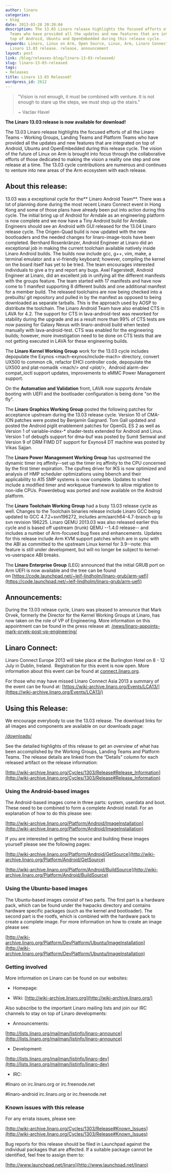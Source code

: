 ```yaml
---
author: linaro
categories:
- blog
date: 2013-03-28 20:20:04
description: The 13.03 Linaro release highlights the focused efforts of all the Linaro
  Teams who have provided all the updates and new features that are integrated on
  top of Android, Ubuntu and OpenEmbedded during this release cycle.
keywords: Linaro, Linux on Arm, Open Source, Linux, Arm, Linaro Connect, LCE-Dublin,
  Linaro 13.03 release. release, announcement
layout: post
link: /blog/releases-blog/linaro-13-03-released/
slug: linaro-13-03-released
tags:
- Releases
title: Linaro 13.03 Released!
wordpress_id: 2612
---
```


> "Vision is not enough, it must be combined with venture. It is not enough to stare up the steps, we must step up the stairs."
>
> ~ Vaclav Havel


**The Linaro 13.03 release is now available for download!**

The 13.03 Linaro release highlights the focused efforts of all the Linaro Teams – Working Groups, Landing Teams and Platform Teams who have provided all the updates and new features that are integrated on top of Android, Ubuntu and OpenEmbedded during this release cycle. The vision of the future of Linux on Arm is brought into focus through the collaborative efforts of those dedicated to making the vision a reality one step and one release at a time. The 13.03 cycle contributions are numerous and continues to venture into new areas of the Arm ecosystem with each release.


## **About this release:**


13.03 was a exceptional cycle for the** Linaro Android Team**. There was a lot of planning done during the most recent Linaro Connect event in Hong Kong and some of those plans have already been put into action during this cycle. The initial bring up of Android for Arndale as an engineering platform is now complete and we now have a Tiny Android build for Arndale. Engineers should see an Android with GUI released for the 13.04 Linaro release cycle. The Origen-Quad build is now updated with the new bootloaders and the needed changes for linaro-image-tools have been completed. Bernhard Rosenkränzer, Android Engineer at Linaro did an exceptional job in making the current toolchain available natively inside Linaro Android builds. The builds now include gcc, g++, vim, make, a terminal emulator and a vi-friendly keyboard; however, compiling the kernel on the board itself has yet to be tried. The team encourages interested individuals to give a try and report any bugs. Axel Fagerstedt, Android Engineer at Linaro, did an excellent job in unifying all the different manifests with the groups feature. The team started with 17 manifests and have now come to 1 manifest supporting 8 different builds and one additional manifest for a member build. The released toolchains are now being checked into a prebuilts/ git repository and pulled in by the manifest as opposed to being downloaded as separate tarballs. This is the approach used by AOSP to distribute the toolchain. The Linaro Android Team have also enabled CTS in LAVA for 4.2. The support for CTS in lava-android-test was reworked for stability during the upgrade and as a result more than 99% of CTS tests are now passing for Galaxy Nexus with linaro-android build when tested manually with lava-android-test. CTS was enabled for the engineering builds; however, more investigation need to be done on CTS tests that are not getting executed in LAVA for these engineering builds.


The **Linaro Kernel Working Group** work for the 13.03 cycle includes depopulate the Exynos <mach-exynos/include-mach> directory, convert UX500 to common clk, refactor EHCI controller code, depopulate the UX500 and plat-nomadik <mach/*> and <plat/*>,  Android alarm-dev compat_ioctl support updates, improvements to eMMC Power Management support.

On the **Automation and Validation** front, LAVA now supports Arndale booting with UEFI and the bootloader configuration is being done "on the fly".

The **Linaro Graphics Working Group** posted the following patches for acceptance upstream during the 13.03 release cycle. Version 10 of CMA-ION patches were posted by Benjamin Gaignard. Tom Gall updated and posted the Android piglit enablement patches for OpenGL ES 2 as well as Version 1 of variable-index-* shader-tests extended for Android and Linux. Version 1 of debugfs support for dma-buf was posted by Sumit Semwal and Version 9 of DRM FIMD DT support for Exynos4 DT machine was posted by Vikas Sajjan.

The **Linaro Power Management Working Group** has upstreamed the dynamic timer irq affinity--set up the timer irq affinity to the CPU concerned by the first timer expiration. The cpufreq driver for IKS is now optimized and analysis of HMP scheduler optimizations using bbench and their applicability to A15 SMP systems is now complete. Updates to sched include a modified timer and workqueue framework to allow migration to non-idle CPUs. Powerdebug was ported and now available on the Android platform.

The **Linaro Toolchain Working Group** had a busy 13.03 release cycle as well. Changes to the Toolchain binaries release include Linaro GCC being updated to GCC 4.7.2+svn196272, includes arm/aarch64-4.7-branch up to svn revision 196225. Linaro QEMU 2013.03 was also released earlier this cycle and is based off upstream (trunk) QEMU --1.4.0 release-- and includes a number of Arm-focused bug fixes and enhancements. Updates for this release include Arm KVM support patches which are in sync with the ABI as committed to the upstream Linux kernel for 3.9--note: this feature is still under development, but will no longer be subject to kernel-vs-userspace ABI breaks.

The **Linaro Enterprise Group** (LEG) announced that the initial GRUB port on Arm UEFI is now available and the tree can be found on [https://code.launchpad.net/~leif-lindholm/linaro-grub/arm-uefi](https://code.launchpad.net/~leif-lindholm/linaro-grub/arm-uefi)


## **Announcements:**

During the 13.03 release cycle, Linaro was pleased to announce that Mark Orvek, formerly the Director for the Kernel Working Groups at Linaro, has now taken on the role of VP of Engineering. More information on this appointment can be found in the press release at: [/news/linaro-appoints-mark-orvek-post-vp-engineering/](/news/linaro-appoints-mark-orvek-post-vp-engineering/)


## **Linaro Connect:**




Linaro Connect Europe 2013 will take place at the Burlington Hotel on 8 - 12 July in Dublin, Ireland.  Registration for this event is now open. More information about this event can be found at [connect.linaro.org](https://connect.linaro.org).


For those who may have missed Linaro Connect Asia 2013 a summary of the event can be found at: [https://wiki-archive.linaro.org/Events/LCA13/](https://wiki-archive.linaro.org/Events/LCA13/)


## **Using this Release:**




We encourage everybody to use the 13.03 release. The download links for all images and components are available on our downloads page:




[/downloads/](/downloads/)


See the detailed highlights of this release to get an overview of what has been accomplished by the Working Groups, Landing Teams and Platform Teams. The release details are linked from the “Details” column for each released artifact on the release information:

[http://wiki-archive.linaro.org/Cycles/1303/Release#Release_Information](http://wiki-archive.linaro.org/Cycles/1303/Release#Release_Information)


### **Using the Android-based images**




The Android-based images come in three parts: system, userdata and boot. These need to be combined to form a complete Android install. For an explanation of how to do this please see:


[http://wiki-archive.linaro.org/Platform/Android/ImageInstallation](http://wiki-archive.linaro.org/Platform/Android/ImageInstallation)

If you are interested in getting the source and building these images yourself please see the following pages:

[http://wiki-archive.linaro.org/Platform/Android/GetSource](http://wiki-archive.linaro.org/Platform/Android/GetSource)


[http://wiki-archive.linaro.org/Platform/Android/BuildSource](http://wiki-archive.linaro.org/Platform/Android/BuildSource)





### **Using the Ubuntu-based images**






The Ubuntu-based images consist of two parts. The first part is a hardware pack, which can be found under the hwpacks directory and contains hardware specific packages (such as the kernel and bootloader). The second part is the rootfs, which is combined with the hardware pack to create a complete image. For more information on how to create an image please see:


[http://wiki-archive.linaro.org/Platform/DevPlatform/Ubuntu/ImageInstallation](http://wiki-archive.linaro.org/Platform/DevPlatform/Ubuntu/ImageInstallation)




### **Getting involved**




More information on Linaro can be found on our websites:


* Homepage: [](/)


* Wiki: [http://wiki-archive.linaro.org](http://wiki-archive.linaro.org/)


Also subscribe to the important Linaro mailing lists and join our IRC channels to stay on top of Linaro developments:

* Announcements:


[http://lists.linaro.org/mailman/listinfo/linaro-announce](http://lists.linaro.org/mailman/listinfo/linaro-announce)


* Development:


[http://lists.linaro.org/mailman/listinfo/linaro-dev](http://lists.linaro.org/mailman/listinfo/linaro-dev)


* IRC:


#linaro on irc.linaro.org or irc.freenode.net




#linaro-android irc.linaro.org or irc.freenode.net





### **Known issues with this release**




For any errata issues, please see:




[http://wiki-archive.linaro.org/Cycles/1303/Release#Known_Issues](http://wiki-archive.linaro.org/Cycles/1303/Release#Known_Issues)


Bug reports for this release should be filed in Launchpad against the individual packages that are affected. If a suitable package cannot be identified, feel free to assign them to:


[http://www.launchpad.net/linaro](http://www.launchpad.net/linaro)